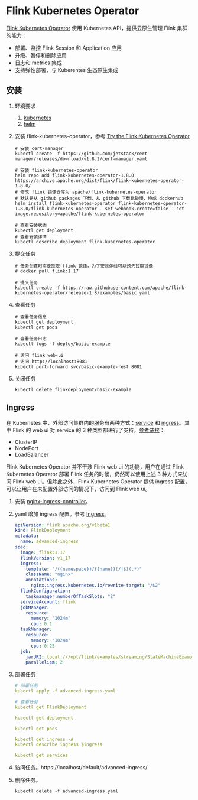 # Flink Kubernetes Operator

[Flink Kubernetes Operator](https://nightlies.apache.org/flink/flink-kubernetes-operator-docs-stable/) 使用 Kubernetes API，提供云原生管理 Flink 集群的能力：

- 部署、监控 Flink Session 和 Application 应用
- 升级、暂停和删除应用
- 日志和 metrics 集成
- 支持弹性部署，与 Kuberentes 生态原生集成

## 安装

1. 环境要求

   1. [kubernetes](https://kubernetes.io/)
   2. [helm](https://helm.sh/zh/docs/intro/quickstart/)

2. 安装 flink-kubernetes-operator，参考 [Try the Flink Kubernetes Operator](https://nightlies.apache.org/flink/flink-kubernetes-operator-docs-release-1.7/docs/try-flink-kubernetes-operator/quick-start/)

   ```shell
   # 安装 cert-manager
   kubectl create -f https://github.com/jetstack/cert-manager/releases/download/v1.8.2/cert-manager.yaml
   
   # 安装 flink-kubernetes-operator
   helm repo add flink-kubernetes-operator-1.8.0 https://archive.apache.org/dist/flink/flink-kubernetes-operator-1.8.0/
   # 修改 flink 镜像仓库为 apache/flink-kubernetes-operator
   # 默认是从 github packages 下载，从 github 下载比较慢，换成 dockerhub 
   helm install flink-kubernetes-operator flink-kubernetes-operator-1.8.0/flink-kubernetes-operator --set webhook.create=false --set image.repository=apache/flink-kubernetes-operator
   
   # 查看安装状态
   kubectl get deployment
   # 查看安装详情
   kubectl describe deployment flink-kubernetes-operator
   ```

3. 提交任务

   ```shell
   # 任务创建时需要拉取 flink 镜像，为了安装体验可以预先拉取镜像
   # docker pull flink:1.17
   
   # 提交任务
   kubectl create -f https://raw.githubusercontent.com/apache/flink-kubernetes-operator/release-1.8/examples/basic.yaml
   ```

4. 查看任务

   ```shell
   # 查看任务信息
   kubectl get deployment
   kubectl get pods
   
   # 查看任务日志
   kubectl logs -f deploy/basic-example
   
   # 访问 flink web-ui
   # 访问 http://localhost:8081
   kubectl port-forward svc/basic-example-rest 8081
   ```

5. 关闭任务

   ```shell
   kubectl delete flinkdeployment/basic-example
   ```

## Ingress

在 Kubernetes 中，外部访问集群内的服务有两种方式：[service](https://kubernetes.io/docs/concepts/services-networking/service/#publishing-services-service-types) 和 [ingress](https://kubernetes.io/docs/concepts/services-networking/ingress/)。其中 Flink 的 web ui 对 service 的 3 种类型都进行了支持，[参考链接](https://nightlies.apache.org/flink/flink-docs-release-1.17/docs/deployment/resource-providers/native_kubernetes/#accessing-flinks-web-ui)：

- ClusterIP
- NodePort
- LoadBalancer

Flink Kubernetes Operator 并不干涉 Flink web ui 的功能，用户在通过 Flink Kubernetes Operator 部署 Flink 任务的时候，仍然可以使用上述 3 种方式来访问 Flink web ui。但除此之外，Flink Kubernetes Operator 提供 ingress 配置，可以让用户在未配置外部访问的情况下，访问到 Flink web ui。

1. 安装 [nginx-ingress-controller](./nginx-ingress-controller)。

2. yaml 增加 ingress 配置。参考 [Ingress](https://nightlies.apache.org/flink/flink-kubernetes-operator-docs-release-1.7/docs/operations/ingress/)。

   ```yaml
   apiVersion: flink.apache.org/v1beta1
   kind: FlinkDeployment
   metadata:
     name: advanced-ingress
   spec:
     image: flink:1.17
     flinkVersion: v1_17
     ingress:
       template: "/{{namespace}}/{{name}}(/|$)(.*)"
       className: "nginx"
       annotations:
         nginx.ingress.kubernetes.io/rewrite-target: "/$2"
     flinkConfiguration:
       taskmanager.numberOfTaskSlots: "2"
     serviceAccount: flink
     jobManager:
       resource:
         memory: "1024m"
         cpu: 0.1
     taskManager:
       resource:
         memory: "1024m"
         cpu: 0.25
     job:
       jarURI: local:///opt/flink/examples/streaming/StateMachineExample.jar
       parallelism: 2
   ```

3. 部署任务

   ```yaml
   # 部署任务
   kubectl apply -f advanced-ingress.yaml
   
   # 查看任务
   kubectl get FlinkDeployment
   
   kubectl get deployment
   
   kubectl get pods
   
   kubectl get ingress -A
   kubectl describe ingress $ingress
   
   kubectl get services
   ```

4. 访问任务。https://localhost/default/advanced-ingress/

5. 删除任务。

   ```shell
   kubectl delete -f advanced-ingress.yaml
   ```
